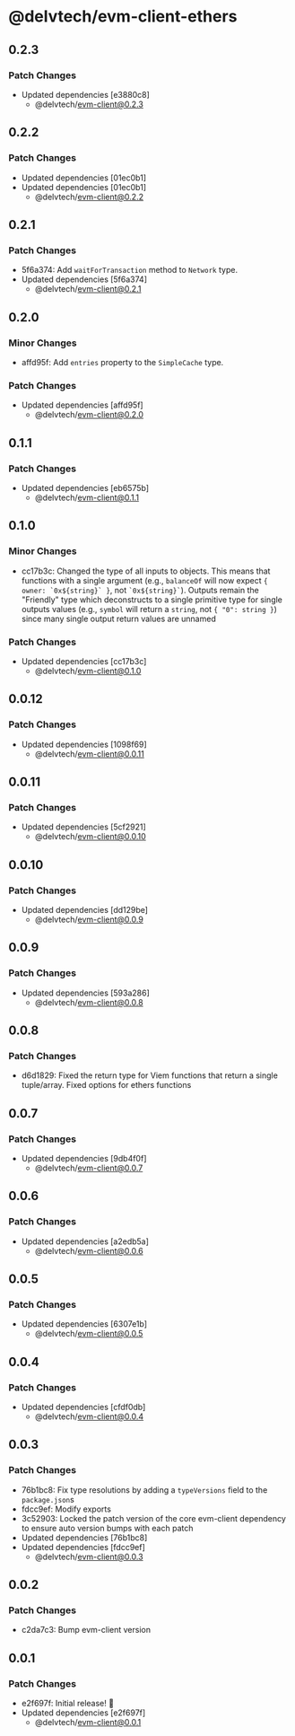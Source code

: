 # @delvtech/evm-client-ethers

## 0.2.3

### Patch Changes

- Updated dependencies [e3880c8]
  - @delvtech/evm-client@0.2.3

## 0.2.2

### Patch Changes

- Updated dependencies [01ec0b1]
- Updated dependencies [01ec0b1]
  - @delvtech/evm-client@0.2.2

## 0.2.1

### Patch Changes

- 5f6a374: Add `waitForTransaction` method to `Network` type.
- Updated dependencies [5f6a374]
  - @delvtech/evm-client@0.2.1

## 0.2.0

### Minor Changes

- affd95f: Add `entries` property to the `SimpleCache` type.

### Patch Changes

- Updated dependencies [affd95f]
  - @delvtech/evm-client@0.2.0

## 0.1.1

### Patch Changes

- Updated dependencies [eb6575b]
  - @delvtech/evm-client@0.1.1

## 0.1.0

### Minor Changes

- cc17b3c: Changed the type of all inputs to objects. This means that functions with a single argument (e.g., `balanceOf` will now expect ``{ owner: `0x${string}` }``, not `` `0x${string}` ``). Outputs remain the "Friendly" type which deconstructs to a single primitive type for single outputs values (e.g., `symbol` will return a `string`, not `{ "0": string }`) since many single output return values are unnamed

### Patch Changes

- Updated dependencies [cc17b3c]
  - @delvtech/evm-client@0.1.0

## 0.0.12

### Patch Changes

- Updated dependencies [1098f69]
  - @delvtech/evm-client@0.0.11

## 0.0.11

### Patch Changes

- Updated dependencies [5cf2921]
  - @delvtech/evm-client@0.0.10

## 0.0.10

### Patch Changes

- Updated dependencies [dd129be]
  - @delvtech/evm-client@0.0.9

## 0.0.9

### Patch Changes

- Updated dependencies [593a286]
  - @delvtech/evm-client@0.0.8

## 0.0.8

### Patch Changes

- d6d1829: Fixed the return type for Viem functions that return a single tuple/array.
  Fixed options for ethers functions

## 0.0.7

### Patch Changes

- Updated dependencies [9db4f0f]
  - @delvtech/evm-client@0.0.7

## 0.0.6

### Patch Changes

- Updated dependencies [a2edb5a]
  - @delvtech/evm-client@0.0.6

## 0.0.5

### Patch Changes

- Updated dependencies [6307e1b]
  - @delvtech/evm-client@0.0.5

## 0.0.4

### Patch Changes

- Updated dependencies [cfdf0db]
  - @delvtech/evm-client@0.0.4

## 0.0.3

### Patch Changes

- 76b1bc8: Fix type resolutions by adding a `typeVersions` field to the `package.json`s
- fdcc9ef: Modify exports
- 3c52903: Locked the patch version of the core evm-client dependency to ensure auto version bumps with each patch
- Updated dependencies [76b1bc8]
- Updated dependencies [fdcc9ef]
  - @delvtech/evm-client@0.0.3

## 0.0.2

### Patch Changes

- c2da7c3: Bump evm-client version

## 0.0.1

### Patch Changes

- e2f697f: Initial release! 🚀
- Updated dependencies [e2f697f]
  - @delvtech/evm-client@0.0.1
